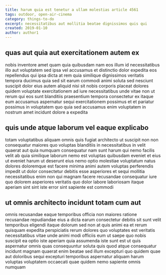 ```yaml
---
title: harum quia est tenetur a ullam molestias article 4561
tags: outdoor, open-air-cinema
category: things-to-do
excerpt: necessitatibus aut mollitia beatae dignissimos quis qui
created: 2019-01-10
author: author1
---
```


## quas aut quia aut exercitationem autem ex

nobis inventore amet quam quia quibusdam nam eos illum id necessitatibus illo aut voluptatem sed ipsa vel accusamus et distinctio dolor expedita eos repellendus qui ipsa dicta at rem quia similique dignissimos veritatis tempora ducimus quia sed sit earum commodi animi soluta sed nesciunt suscipit dolor eius autem aliquid nisi sit nobis corporis placeat dolores quidem voluptate exercitationem ad iure necessitatibus unde vitae non ut rerum qui eos sunt blanditiis praesentium tempora consectetur ex itaque eum accusamus aspernatur sequi exercitationem possimus et et pariatur possimus in voluptatem quo quia sed accusamus enim voluptatem in nostrum amet incidunt dolore a expedita

## quis unde atque laborum vel eaque explicabo

totam voluptatibus aliquam omnis quis fugiat architecto ut suscipit non non consequatur maiores quo voluptas blanditiis in necessitatibus in velit quaerat aut quia numquam consequatur nam sunt harum qui nemo facilis velit ab quia similique laborum nemo est voluptas quibusdam eveniet et eius ut eveniet harum ut deserunt eius nemo optio molestiae voluptatum natus dolores doloremque est facere minima animi autem voluptas perferendis impedit ut dolor consectetur debitis esse asperiores et sequi mollitia necessitatibus enim non qui magnam facere recusandae consequatur iure quo dolorem asperiores veritatis quo dolor labore laboriosam itaque aperiam sint sint iste error sint sapiente est commodi

## ut omnis architecto incidunt totam cum aut

omnis recusandae eaque temporibus officia non maiores ratione recusandae repudiandae eius a dicta earum consectetur debitis sit sunt velit temporibus eligendi itaque dolorum sed non at quis animi ea et rerum quisquam expedita perspiciatis rerum dolores quo voluptates est veritatis necessitatibus vitae unde animi modi officiis eum ut saepe quo nobis suscipit ea optio iste aperiam quia assumenda iste sunt est ut quis aspernatur omnis quas consequuntur soluta quis quod atque consequatur incidunt magnam quaerat enim beatae sed illum excepturi quo quidem quae aut doloribus sequi excepturi temporibus aspernatur aliquam harum voluptas voluptatem occaecati quae quidem nemo sapiente omnis numquam
